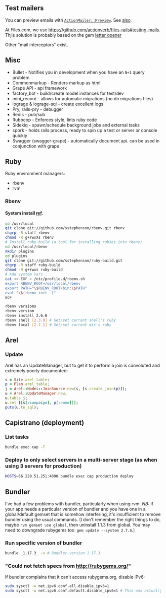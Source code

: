 ## Test mailers

You can preview emails with [`ActionMailer::Preview`](https://github.com/actionverb/files-rails#testing-mails). See [also](https://stackoverflow.com/a/42487750/507721).

At Files.com, we use https://github.com/actionverb/files-rails#testing-mails. Thjis solution is probably based on the gem [letter opener](https://github.com/ryanb/letter_opener)

Other "mail interceptors" exist.

## Misc

- Bullet - Notifies you in development when you have an `N+1` query problem.
- Commonmarkup - Renders markup as html
- Grape API - api framework
- factory_bot - build/create model instances for test/dev
- mini_record - allows for automatic migrations (no db migrations files)
- lograge & lograge-sql - create excellent logs
- Pry, rails-pry - debugger
- Redis - pub/sub
- Rubocop - Enforces style, lints ruby code
- Sidekiq - spawn/schedule background jobs and external tasks
- spork - holds rails process, ready to spin up a test or server or console quickly
- Swagger (swagger-grape) - automatically document api. can be used in conjunction with grape

## Ruby

Ruby environment managers:

- rbenv
- rvm

### Rbenv

#### System install [ref](https://blakewilliams.me/posts/system-wide-rbenv-install).

```bash
cd /usr/local
git clone git://github.com/sstephenson/rbenv.git rbenv
chgrp -R staff rbenv
chmod -R g+rwxXs rbenv
# Install ruby-build (a tool for installing rubies into rbenv)
cd /usr/local/rbenv
mkdir plugins
cd plugins
git clone git://github.com/sstephenson/ruby-build.git
chgrp -R staff ruby-build
chmod -R g+rwxs ruby-build
# Add system vars
cat <<-EOF > /etc/profile.d/rbenv.sh
export RBENV_ROOT=/usr/local/rbenv
export PATH="\$RBENV_ROOT/bin:\$PATH"
eval "\$(rbenv init -)"
EOF
```

```bash
rbenv versions
rbenv version
rbenv install 2.6.6
rbenv shell [2.3.0] # Get/set current shell's ruby
rbenv local [2.7.1] # Get/set current dir's ruby
```

## Arel

### Update

Arel has an UpdateManager, but to get it to perform a join is convoluted and extremely poorly documented:

```ruby
s = Site.arel_table;
p = Plan.arel_table;
j = Arel::Nodes::JoinSource.new(s, [s.create_join(p)]);
u = Arel::UpdateManager.new;
u.table j;
u.set [[s[:campaign], p[:name]]];
puts(u.to_sql);
```

## Capistrano (deployment)

### List tasks
```bash
bundle exec cap -T
```

### Deploy to only select servers in a multi-server stage (as when using 3 servers for production)
```bash
HOSTS=66.228.51.251:4000 bundle exec cap production deploy
```

## Bundler

I've had a few problems with bundler, particularly when using rvm. _NB:_ if your app needs a particular version of bundler and you have one in a global/default gemset that is somehow interfering, it's insufficient to remove bundler using the usual commands. (I don't remember the right things to do, maybe `rvm gemset use global`, then uninstall 1.1.3 from global. You may need to downgrade rubygems too: `gem update --system 2.7.6`.)

### Run specific version of bundler

```bash
bundle _1.17.3_ -v # Bundler version 1.17.3
```

### "Could not fetch specs from http://rubygems.org/"
If bundler complains that it can't access rubygems.org, disable IPv6:
```bash
sudo sysctl -w net.ipv6.conf.all.disable_ipv6=1
sudo sysctl -w net.ipv6.conf.default.disable_ipv6=1 # This was actually unnecssary for me; the previous command changed this value too.
```
